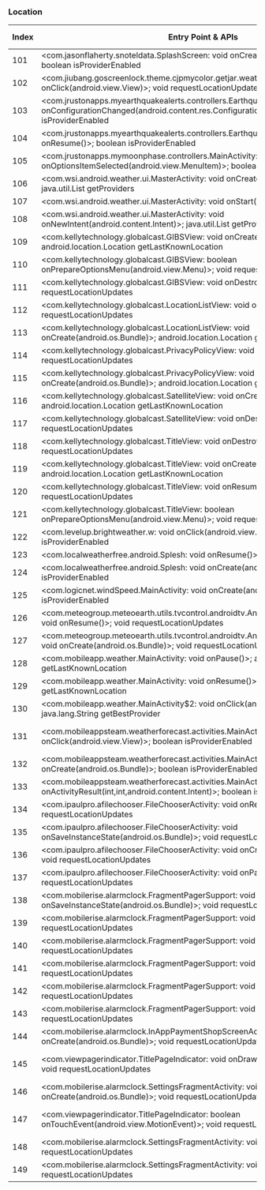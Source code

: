 ### Location
| Index | Entry Point & APIs | Screen shot | Resource id | Label |
| ------------- | ------------- | ------------- |-------------|-------------|
| 101 | <com.jasonflaherty.snoteldata.SplashScreen: void onCreate(android.os.Bundle)>; boolean isProviderEnabled | ![](D:\COSMOS\output\py\Play_win8\Weather\com.jasonflaherty.snoteldata\com.jasonflaherty.snoteldata.SplashScreen.png) |  | |
| 102 | <com.jiubang.goscreenlock.theme.cjpmycolor.getjar.weather.util.AddCityActivity: void onClick(android.view.View)>; void requestLocationUpdates | ![](D:\COSMOS\output\py\Play_win8\Weather\com.jiubang.goscreenlock.theme.cjpmycolor.getjar\com.jiubang.goscreenlock.theme.cjpmycolor.getjar.weather.util.AddCityActivity.png) |  | |
| 103 | <com.jrustonapps.myearthquakealerts.controllers.EarthquakeIndexActivity: void onConfigurationChanged(android.content.res.Configuration)>; boolean isProviderEnabled | ![](D:\COSMOS\output\py\Play_win8\Weather\com.jrustonapps.myearthquakealerts\com.jrustonapps.myearthquakealerts.controllers.EarthquakeIndexActivity.png) |  | |
| 104 | <com.jrustonapps.myearthquakealerts.controllers.EarthquakeIndexActivity: void onResume()>; boolean isProviderEnabled | ![](D:\COSMOS\output\py\Play_win8\Weather\com.jrustonapps.myearthquakealerts\com.jrustonapps.myearthquakealerts.controllers.EarthquakeIndexActivity.png) |  | |
| 105 | <com.jrustonapps.mymoonphase.controllers.MainActivity: boolean onOptionsItemSelected(android.view.MenuItem)>; boolean isProviderEnabled | ![](D:\COSMOS\output\py\Play_win8\Weather\com.jrustonapps.mymoonphase\com.jrustonapps.mymoonphase.controllers.MainActivity.png) |  | |
| 106 | <com.wsi.android.weather.ui.MasterActivity: void onCreate(android.os.Bundle)>; java.util.List getProviders | ![](D:\COSMOS\output\py\Play_win8\Weather\com.wtva.android.weather\com.wsi.android.weather.ui.MasterActivity.png) |  | |
| 107 | <com.wsi.android.weather.ui.MasterActivity: void onStart()>; java.util.List getProviders | ![](D:\COSMOS\output\py\Play_win8\Weather\com.wtva.android.weather\com.wsi.android.weather.ui.MasterActivity.png) |  | |
| 108 | <com.wsi.android.weather.ui.MasterActivity: void onNewIntent(android.content.Intent)>; java.util.List getProviders | ![](D:\COSMOS\output\py\Play_win8\Weather\com.wtva.android.weather\com.wsi.android.weather.ui.MasterActivity.png) |  | |
| 109 | <com.kellytechnology.globalcast.GIBSView: void onCreate(android.os.Bundle)>; android.location.Location getLastKnownLocation | ![](D:\COSMOS\output\py\Play_win8\Weather\com.kellytechnology.globalcast\com.kellytechnology.globalcast.GIBSView.png) |  | |
| 110 | <com.kellytechnology.globalcast.GIBSView: boolean onPrepareOptionsMenu(android.view.Menu)>; void requestLocationUpdates | ![](D:\COSMOS\output\py\Play_win8\Weather\com.kellytechnology.globalcast\com.kellytechnology.globalcast.GIBSView.png) |  | |
| 111 | <com.kellytechnology.globalcast.GIBSView: void onDestroy()>; void requestLocationUpdates | ![](D:\COSMOS\output\py\Play_win8\Weather\com.kellytechnology.globalcast\com.kellytechnology.globalcast.GIBSView.png) |  | |
| 112 | <com.kellytechnology.globalcast.LocationListView: void onDestroy()>; void requestLocationUpdates | ![](D:\COSMOS\output\py\Play_win8\Weather\com.kellytechnology.globalcast\com.kellytechnology.globalcast.LocationListView.png) |  | |
| 113 | <com.kellytechnology.globalcast.LocationListView: void onCreate(android.os.Bundle)>; android.location.Location getLastKnownLocation | ![](D:\COSMOS\output\py\Play_win8\Weather\com.kellytechnology.globalcast\com.kellytechnology.globalcast.LocationListView.png) |  | |
| 114 | <com.kellytechnology.globalcast.PrivacyPolicyView: void onDestroy()>; void requestLocationUpdates | ![](D:\COSMOS\output\py\Play_win8\Weather\com.kellytechnology.globalcast\com.kellytechnology.globalcast.PrivacyPolicyView.png) |  | |
| 115 | <com.kellytechnology.globalcast.PrivacyPolicyView: void onCreate(android.os.Bundle)>; android.location.Location getLastKnownLocation | ![](D:\COSMOS\output\py\Play_win8\Weather\com.kellytechnology.globalcast\com.kellytechnology.globalcast.PrivacyPolicyView.png) |  | |
| 116 | <com.kellytechnology.globalcast.SatelliteView: void onCreate(android.os.Bundle)>; android.location.Location getLastKnownLocation | ![](D:\COSMOS\output\py\Play_win8\Weather\com.kellytechnology.globalcast\com.kellytechnology.globalcast.SatelliteView.png) |  | |
| 117 | <com.kellytechnology.globalcast.SatelliteView: void onDestroy()>; void requestLocationUpdates | ![](D:\COSMOS\output\py\Play_win8\Weather\com.kellytechnology.globalcast\com.kellytechnology.globalcast.SatelliteView.png) |  | |
| 118 | <com.kellytechnology.globalcast.TitleView: void onDestroy()>; void requestLocationUpdates | ![](D:\COSMOS\output\py\Play_win8\Weather\com.kellytechnology.globalcast\com.kellytechnology.globalcast.TitleView.png) |  | |
| 119 | <com.kellytechnology.globalcast.TitleView: void onCreate(android.os.Bundle)>; android.location.Location getLastKnownLocation | ![](D:\COSMOS\output\py\Play_win8\Weather\com.kellytechnology.globalcast\com.kellytechnology.globalcast.TitleView.png) |  | |
| 120 | <com.kellytechnology.globalcast.TitleView: void onResume()>; void requestLocationUpdates | ![](D:\COSMOS\output\py\Play_win8\Weather\com.kellytechnology.globalcast\com.kellytechnology.globalcast.TitleView.png) |  | |
| 121 | <com.kellytechnology.globalcast.TitleView: boolean onPrepareOptionsMenu(android.view.Menu)>; void requestLocationUpdates | ![](D:\COSMOS\output\py\Play_win8\Weather\com.kellytechnology.globalcast\com.kellytechnology.globalcast.TitleView.png) |  | |
| 122 | <com.levelup.brightweather.w: void onClick(android.view.View)>; boolean isProviderEnabled | ![](D:\COSMOS\output\py\Play_win8\Weather\com.levelup.brightweather\com.levelup.brightweather.LocationsActivity.png) |  | |
| 123 | <com.localweatherfree.android.Splesh: void onResume()>; boolean isProviderEnabled | ![](D:\COSMOS\output\py\Play_win8\Weather\com.localweatherfree.android\com.localweatherfree.android.Splesh.png) |  | |
| 124 | <com.localweatherfree.android.Splesh: void onCreate(android.os.Bundle)>; boolean isProviderEnabled | ![](D:\COSMOS\output\py\Play_win8\Weather\com.localweatherfree.android\com.localweatherfree.android.Splesh.png) |  | |
| 125 | <com.logicnet.windSpeed.MainActivity: void onCreate(android.os.Bundle)>; boolean isProviderEnabled | ![](D:\COSMOS\output\py\Play_win8\Weather\com.logicnet.windSpeed\com.logicnet.windSpeed.MainActivity.png) |  | |
| 126 | <com.meteogroup.meteoearth.utils.tvcontrol.androidtv.AndroidTVEditFavoritesActivity: void onResume()>; void requestLocationUpdates | ![](D:\COSMOS\output\py\Play_win8\Weather\com.mg.meteoearth\com.meteogroup.meteoearth.utils.tvcontrol.androidtv.AndroidTVEditFavoritesActivity.png) |  | |
| 127 | <com.meteogroup.meteoearth.utils.tvcontrol.androidtv.AndroidTVEditFavoritesActivity: void onCreate(android.os.Bundle)>; void requestLocationUpdates | ![](D:\COSMOS\output\py\Play_win8\Weather\com.mg.meteoearth\com.meteogroup.meteoearth.utils.tvcontrol.androidtv.AndroidTVEditFavoritesActivity.png) |  | |
| 128 | <com.mobileapp.weather.MainActivity: void onPause()>; android.location.Location getLastKnownLocation | ![](D:\COSMOS\output\py\Play_win8\Weather\com.mobileapp.weather\com.mobileapp.weather.MainActivity.png) |  | |
| 129 | <com.mobileapp.weather.MainActivity: void onResume()>; android.location.Location getLastKnownLocation | ![](D:\COSMOS\output\py\Play_win8\Weather\com.mobileapp.weather\com.mobileapp.weather.MainActivity.png) |  | |
| 130 | <com.mobileapp.weather.MainActivity$2: void onClick(android.view.View)>; java.lang.String getBestProvider | ![](D:\COSMOS\output\py\Play_win8\Weather\com.mobileapp.weather\com.mobileapp.weather.MainActivity.png) |  | |
| 131 | <com.mobileappsteam.weatherforecast.activities.MainActivity$3: void onClick(android.view.View)>; boolean isProviderEnabled | ![](D:\COSMOS\output\py\Play_win8\Weather\com.mobileappsteam.weatherforecast\com.mobileappsteam.weatherforecast.activities.MainActivity.png) | {'2131624069': <sensitive_component.SensitiveComponent.SensitiveView object at 0x0000012523F94CF8>} | |
| 132 | <com.mobileappsteam.weatherforecast.activities.MainActivity: void onCreate(android.os.Bundle)>; boolean isProviderEnabled | ![](D:\COSMOS\output\py\Play_win8\Weather\com.mobileappsteam.weatherforecast\com.mobileappsteam.weatherforecast.activities.MainActivity.png) |  | |
| 133 | <com.mobileappsteam.weatherforecast.activities.MainActivity: void onActivityResult(int,int,android.content.Intent)>; boolean isProviderEnabled | ![](D:\COSMOS\output\py\Play_win8\Weather\com.mobileappsteam.weatherforecast\com.mobileappsteam.weatherforecast.activities.MainActivity.png) |  | |
| 134 | <com.ipaulpro.afilechooser.FileChooserActivity: void onResume()>; void requestLocationUpdates | ![](D:\COSMOS\output\py\Play_win8\Weather\com.mobilerise.alarmclock\com.ipaulpro.afilechooser.FileChooserActivity.png) |  | |
| 135 | <com.ipaulpro.afilechooser.FileChooserActivity: void onSaveInstanceState(android.os.Bundle)>; void requestLocationUpdates | ![](D:\COSMOS\output\py\Play_win8\Weather\com.mobilerise.alarmclock\com.ipaulpro.afilechooser.FileChooserActivity.png) |  | |
| 136 | <com.ipaulpro.afilechooser.FileChooserActivity: void onCreate(android.os.Bundle)>; void requestLocationUpdates | ![](D:\COSMOS\output\py\Play_win8\Weather\com.mobilerise.alarmclock\com.ipaulpro.afilechooser.FileChooserActivity.png) |  | |
| 137 | <com.ipaulpro.afilechooser.FileChooserActivity: void onPause()>; void requestLocationUpdates | ![](D:\COSMOS\output\py\Play_win8\Weather\com.mobilerise.alarmclock\com.ipaulpro.afilechooser.FileChooserActivity.png) |  | |
| 138 | <com.mobilerise.alarmclock.FragmentPagerSupport: void onSaveInstanceState(android.os.Bundle)>; void requestLocationUpdates | ![](D:\COSMOS\output\py\Play_win8\Weather\com.mobilerise.alarmclock\com.mobilerise.alarmclock.FragmentPagerSupport.png) |  | |
| 139 | <com.mobilerise.alarmclock.FragmentPagerSupport: void onResume()>; void requestLocationUpdates | ![](D:\COSMOS\output\py\Play_win8\Weather\com.mobilerise.alarmclock\com.mobilerise.alarmclock.FragmentPagerSupport.png) |  | |
| 140 | <com.mobilerise.alarmclock.FragmentPagerSupport: void onDestroy()>; void requestLocationUpdates | ![](D:\COSMOS\output\py\Play_win8\Weather\com.mobilerise.alarmclock\com.mobilerise.alarmclock.FragmentPagerSupport.png) |  | |
| 141 | <com.mobilerise.alarmclock.FragmentPagerSupport: void onStop()>; void requestLocationUpdates | ![](D:\COSMOS\output\py\Play_win8\Weather\com.mobilerise.alarmclock\com.mobilerise.alarmclock.FragmentPagerSupport.png) |  | |
| 142 | <com.mobilerise.alarmclock.FragmentPagerSupport: void onBackPressed()>; void requestLocationUpdates | ![](D:\COSMOS\output\py\Play_win8\Weather\com.mobilerise.alarmclock\com.mobilerise.alarmclock.FragmentPagerSupport.png) |  | |
| 143 | <com.mobilerise.alarmclock.FragmentPagerSupport: void onStart()>; void requestLocationUpdates | ![](D:\COSMOS\output\py\Play_win8\Weather\com.mobilerise.alarmclock\com.mobilerise.alarmclock.FragmentPagerSupport.png) |  | |
| 144 | <com.mobilerise.alarmclock.InAppPaymentShopScreenActivityKindleVersion: void onCreate(android.os.Bundle)>; void requestLocationUpdates | ![](D:\COSMOS\output\py\Play_win8\Weather\com.mobilerise.alarmclock\com.mobilerise.alarmclock.InAppPaymentShopScreenActivityKindleVersion.png) |  | |
| 145 | <com.viewpagerindicator.TitlePageIndicator: void onDraw(android.graphics.Canvas)>; void requestLocationUpdates | ![](D:\COSMOS\output\py\Play_win8\Weather\com.mobilerise.alarmclock\com.mobilerise.alarmclock.SettingsFragmentActivity.png) | {'2131296727': <sensitive_component.SensitiveComponent.SensitiveView object at 0x0000012523F7DB38>} | |
| 146 | <com.mobilerise.alarmclock.SettingsFragmentActivity: void onCreate(android.os.Bundle)>; void requestLocationUpdates | ![](D:\COSMOS\output\py\Play_win8\Weather\com.mobilerise.alarmclock\com.mobilerise.alarmclock.SettingsFragmentActivity.png) |  | |
| 147 | <com.viewpagerindicator.TitlePageIndicator: boolean onTouchEvent(android.view.MotionEvent)>; void requestLocationUpdates | ![](D:\COSMOS\output\py\Play_win8\Weather\com.mobilerise.alarmclock\com.mobilerise.alarmclock.SettingsFragmentActivity.png) | {'2131296727': <sensitive_component.SensitiveComponent.SensitiveView object at 0x0000012523F7D828>} | |
| 148 | <com.mobilerise.alarmclock.SettingsFragmentActivity: void onStart()>; void requestLocationUpdates | ![](D:\COSMOS\output\py\Play_win8\Weather\com.mobilerise.alarmclock\com.mobilerise.alarmclock.SettingsFragmentActivity.png) |  | |
| 149 | <com.mobilerise.alarmclock.SettingsFragmentActivity: void onStop()>; void requestLocationUpdates | ![](D:\COSMOS\output\py\Play_win8\Weather\com.mobilerise.alarmclock\com.mobilerise.alarmclock.SettingsFragmentActivity.png) |  | |
